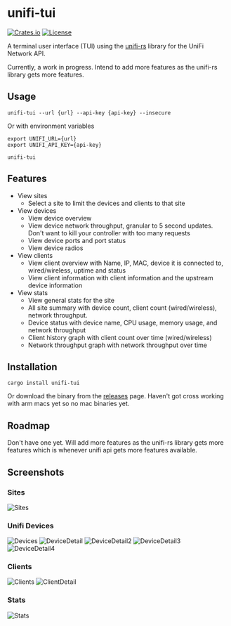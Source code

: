 # unifi-tui

[![Crates.io](https://img.shields.io/crates/v/unifi-tui)](https://crates.io/crates/unifi-tui)
[![License](https://img.shields.io/crates/l/unifi-tui)](LICENSE)


A terminal user interface (TUI) using the [unifi-rs](https://crates.io/crates/unifi-rs) library for the UniFi Network API.

Currently, a work in progress. Intend to add more features as the unifi-rs library gets more features. 


## Usage
```shell
unifi-tui --url {url} --api-key {api-key} --insecure
```

Or with environment variables
```shell
export UNIFI_URL={url}
export UNIFI_API_KEY={api-key}

unifi-tui
```

## Features
- View sites
  - Select a site to limit the devices and clients to that site
- View devices
  - View device overview
  - View device network throughput, granular to 5 second updates. Don't want to kill your controller with too many requests 
  - View device ports and port status
  - View device radios
- View clients
  - View client overview with Name, IP, MAC, device it is connected to, wired/wireless, uptime and status
  - View client information with client information and the upstream device information
- View stats
  - View general stats for the site
  - All site summary with device count, client count (wired/wireless), network throughput.
  - Device status with device name, CPU usage, memory usage, and network throughput
  - Client history graph with client count over time (wired/wireless)
  - Network throughput graph with network throughput over time

## Installation
```shell
cargo install unifi-tui
```

Or download the binary from the [releases](https://github.com/CallumTeesdale/unifi-tui/releases) page. Haven't got cross working with arm macs yet so no mac binaries yet.

## Roadmap
Don't have one yet. Will add more features as the unifi-rs library gets more features which is whenever unifi api gets more features 
available.


## Screenshots
### Sites
![Sites](./doc/sites.png)

### Unifi Devices
![Devices](./doc/devices.png)
![DeviceDetail](./doc/device-overview.png)
![DeviceDetail2](./doc/device-network.png)
![DeviceDetail3](./doc/device-ports.png)
![DeviceDetail4](./doc/device-radios.png)

### Clients
![Clients](./doc/clients.png)
![ClientDetail](./doc/client-overview.png)

### Stats
![Stats](./doc/stats.png)